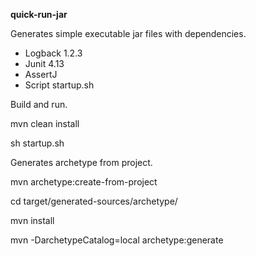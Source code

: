 **quick-run-jar**

Generates simple executable jar files with dependencies.


- Logback 1.2.3
- Junit 4.13
- AssertJ
- Script startup.sh

Build and run.

mvn clean install 

sh startup.sh

Generates archetype from project.

mvn archetype:create-from-project

cd target/generated-sources/archetype/

mvn install


mvn -DarchetypeCatalog=local archetype:generate
